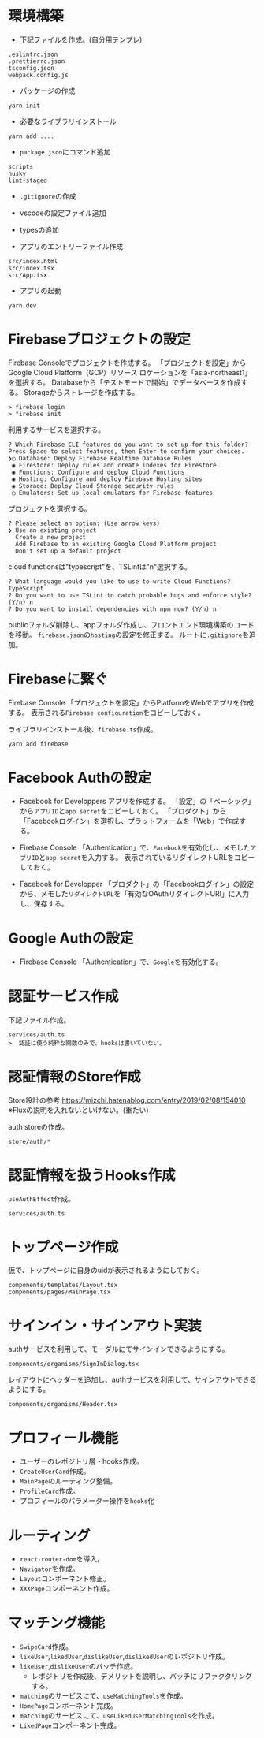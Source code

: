 # 環境構築

* 下記ファイルを作成。(自分用テンプレ)
```
.eslintrc.json
.prettierrc.json
tsconfig.json
webpack.config.js
```

* パッケージの作成
```
yarn init
```

* 必要なライブラリインストール
```
yarn add ....
```

* `package.json`にコマンド追加
```
scripts
husky
lint-staged
```

* `.gitignore`の作成
* vscodeの設定ファイル追加
* typesの追加

* アプリのエントリーファイル作成
```
src/index.html
src/index.tsx
src/App.tsx
```

* アプリの起動
```
yarn dev
```

# Firebaseプロジェクトの設定

Firebase Consoleでプロジェクトを作成する。
「プロジェクトを設定」からGoogle Cloud Platform（GCP）リソース ロケーションを「asia-northeast1」を選択する。
Databaseから「テストモードで開始」でデータベースを作成する。
Storageからストレージを作成する。

```
> firebase login
> firebase init
```

利用するサービスを選択する。
```
? Which Firebase CLI features do you want to set up for this folder? Press Space to select features, then Enter to confirm your choices. 
❯◯ Database: Deploy Firebase Realtime Database Rules
 ◉ Firestore: Deploy rules and create indexes for Firestore
 ◉ Functions: Configure and deploy Cloud Functions
 ◉ Hosting: Configure and deploy Firebase Hosting sites
 ◉ Storage: Deploy Cloud Storage security rules
 ◯ Emulators: Set up local emulators for Firebase features
```

プロジェクトを選択する。
```
? Please select an option: (Use arrow keys)
❯ Use an existing project 
  Create a new project 
  Add Firebase to an existing Google Cloud Platform project 
  Don't set up a default project 
```

cloud functionsは"typescript"を、TSLintは"n"選択する。
```
? What language would you like to use to write Cloud Functions? TypeScript
? Do you want to use TSLint to catch probable bugs and enforce style? (Y/n) n
? Do you want to install dependencies with npm now? (Y/n) n
```

publicフォルダ削除し、appフォルダ作成し、フロントエンド環境構築のコードを移動。
`firebase.json`の`hosting`の設定を修正する。
ルートに`.gitignore`を追加。

# Firebaseに繋ぐ

Firebase Console
「プロジェクトを設定」からPlatformをWebでアプリを作成する。
表示される`Firebase configuration`をコピーしておく。

ライブラリインストール後、`firebase.ts`作成。
```
yarn add firebase
```

# Facebook Authの設定

* Facebook for Developpers
アプリを作成する。
「設定」の「ベーシック」から`アプリID`と`app secret`をコピーしておく。
「プロダクト」から「Facebookログイン」を選択し、プラットフォームを「Web」で作成する。

* Firebase Console
「Authentication」で、`Facebook`を有効化し、メモした`アプリID`と`app secret`を入力する。
表示されているリダイレクトURLをコピーしておく。

* Facebook for Developper
「プロダクト」の「Facebookログイン」の設定から、メモした`リダイレクトURL`を「有効なOAuthリダイレクトURI」に入力し、保存する。

# Google Authの設定

* Firebase Console
「Authentication」で、`Google`を有効化する。

# 認証サービス作成

下記ファイル作成。
```
services/auth.ts
>  認証に使う純粋な関数のみで、hooksは書いていない。
```

# 認証情報のStore作成

Store設計の参考
https://mizchi.hatenablog.com/entry/2019/02/08/154010
※Fluxの説明を入れないといけない。(重たい)

auth storeの作成。
```
store/auth/*
```

# 認証情報を扱うHooks作成

`useAuthEffect`作成。

```
services/auth.ts
```

# トップページ作成

仮で、トップページに自身のuidが表示されるようにしておく。

```
components/templates/Layout.tsx
components/pages/MainPage.tsx
```

# サインイン・サインアウト実装

authサービスを利用して、モーダルにてサインインできるようにする。

```
components/organisms/SignInDialog.tsx
```

レイアウトにヘッダーを追加し、authサービスを利用して、サインアウトできるようにする。

```
components/organisms/Header.tsx
```

# プロフィール機能
- ユーザーのレポジトリ層・hooks作成。
- `CreateUserCard`作成。
- `MainPage`のルーティング整備。
- `ProfileCard`作成。
- プロフィールのパラメーター操作を`hooks`化

# ルーティング
- `react-router-dom`を導入。
- `Navigator`を作成。
- `Layout`コンポーネント修正。
- `XXXPage`コンポーネント作成。

# マッチング機能
- `SwipeCard`作成。
- `likeUser`,`likedUser`,`dislikeUser`,`dislikedUser`のレポジトリ作成。
- `likeUser`,`dislikeUser`のバッチ作成。
  - レポジトリを作成後、デメリットを説明し、バッチにリファクタリングする。
- `matching`のサービスにて、`useMatchingTools`を作成。
- `HomePage`コンポーネント完成。
- `matching`のサービスにて、`useLikedUserMatchingTools`を作成。
- `LikedPage`コンポーネント完成。
